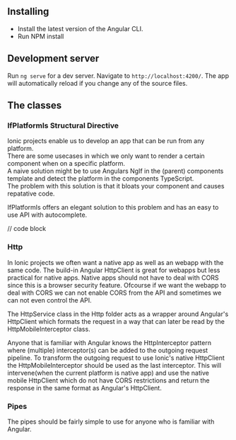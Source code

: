## Installing

- Install the latest version of the Angular CLI.
- Run NPM install

## Development server

Run `ng serve` for a dev server. Navigate to `http://localhost:4200/`. The app will automatically reload if you change any of the source files.

## The classes

### IfPlatformIs Structural Directive

Ionic projects enable us to develop an app that can be run from any platform.  
There are some usecases in which we only want to render a certain component when on a specific platform.  
A naive solution might be to use Angulars NgIf in the (parent) components template and detect the platform in the components TypeScript.  
The problem with this solution is that it bloats your component and causes repatative code.  

IfPlatformIs offers an elegant solution to this problem and has an easy to use API with autocomplete.

// code block

### Http

In Ionic projects we often want a native app as well as an webapp with the same code.
The build-in Angular HttpClient is great for webapps but less practical for native apps.
Native apps should not have to deal with CORS since this is a browser security feature.
Ofcourse if we want the webapp to deal with CORS we can not enable CORS from the API and sometimes we can not even control the API.

The HttpService class in the Http folder acts as a wrapper around Angular's HttpClient which formats the request in a way that can later be read by the HttpMobileInterceptor class.

Anyone that is familiar with Angular knows the HttpInterceptor pattern where (multiple) interceptor(s) can be added to the outgoing request pipeline.
To transform the outgoing request to use Ionic's native HttpClient the HttpMobileInterceptor should be used as the last interceptor.
This will intervene(when the current platform is native app) and use the native mobile HttpClient which do not have CORS restrictions and return the response in the same format as Angular's HttpClient.

### Pipes

The pipes should be fairly simple to use for anyone who is familiar with Angular.
